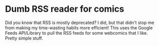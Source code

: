 Dumb RSS reader for comics
======
Did you know that RSS is mostly deprecated?
I did, but that didn't stop me from making my time-wasting habits more efficient!
This uses the Google Feeds API/Library to pull the RSS feeds for some webcomics that I like.
Pretty simple stuff.
